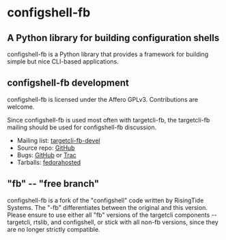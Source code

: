 configshell-fb
==============

A Python library for building configuration shells
--------------------------------------------------
configshell-fb is a Python library that provides a framework
for building simple but nice CLI-based applications.

configshell-fb development
--------------------------
configshell-fb is licensed under the Affero GPLv3. Contributions are welcome.

Since configshell-fb is used most often with targetcli-fb, the
targetcli-fb mailing should be used for configshell-fb discussion.

 * Mailing list: [targetcli-fb-devel](https://lists.fedorahosted.org/mailman/listinfo/targetcli-fb-devel)
 * Source repo: [GitHub](https://github.com/agrover/configshell-fb)
 * Bugs: [GitHub](https://github.com/agrover/configshell-fb/issues) or [Trac](https://fedorahosted.org/targetcli-fb/)
 * Tarballs: [fedorahosted](https://fedorahosted.org/releases/t/a/targetcli-fb/)

"fb" -- "free branch"
---------------------

configshell-fb is a fork of the "configshell" code written by
RisingTide Systems. The "-fb" differentiates between the original and
this version. Please ensure to use either all "fb" versions of the
targetcli components -- targetcli, rtslib, and configshell, or stick
with all non-fb versions, since they are no longer strictly
compatible.
